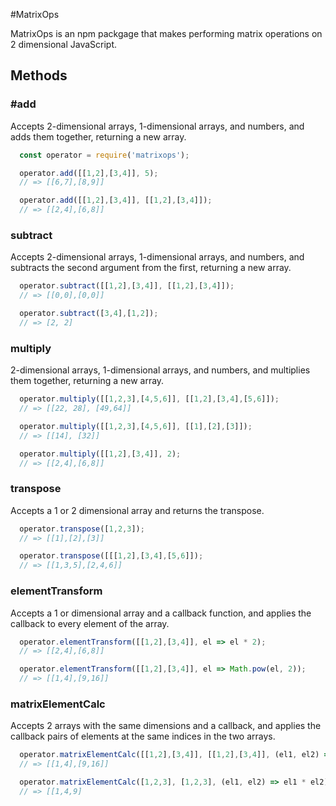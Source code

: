 #MatrixOps

MatrixOps is an npm packgage that makes performing matrix operations on 2 dimensional JavaScript.

## Methods
### #add

Accepts 2-dimensional arrays, 1-dimensional arrays, and numbers, and adds them together, returning a new array.

```JavaScript
  const operator = require('matrixops');

  operator.add([[1,2],[3,4]], 5);
  // => [[6,7],[8,9]]

  operator.add([[1,2],[3,4]], [[1,2],[3,4]]);
  // => [[2,4],[6,8]]
```

### subtract

Accepts 2-dimensional arrays, 1-dimensional arrays, and numbers, and subtracts the second argument from the first, returning a new array.

```JavaScript
  operator.subtract([[1,2],[3,4]], [[1,2],[3,4]]);
  // => [[0,0],[0,0]]

  operator.subtract([3,4],[1,2]);
  // => [2, 2]
```

### multiply

2-dimensional arrays, 1-dimensional arrays, and numbers, and multiplies them together, returning a new array.

```JavaScript
  operator.multiply([[1,2,3],[4,5,6]], [[1,2],[3,4],[5,6]]);
  // => [[22, 28], [49,64]]

  operator.multiply([[1,2,3],[4,5,6]], [[1],[2],[3]]);
  // => [[14], [32]]

  operator.multiply([[1,2],[3,4]], 2);
  // => [[2,4],[6,8]]
```

### transpose

Accepts a 1 or 2 dimensional array and returns the transpose.

```JavaScript
  operator.transpose([1,2,3]);
  // => [[1],[2],[3]]

  operator.transpose([[[1,2],[3,4],[5,6]]);
  // => [[1,3,5],[2,4,6]]
```

### elementTransform

Accepts a 1 or dimensional array and a callback function, and applies the callback to every element of the array.

```JavaScript
  operator.elementTransform([[1,2],[3,4]], el => el * 2);
  // => [[2,4],[6,8]]

  operator.elementTransform([[1,2],[3,4]], el => Math.pow(el, 2));
  // => [[1,4],[9,16]]
```

### matrixElementCalc

Accepts 2 arrays with the same dimensions and a callback, and applies the callback pairs of elements at the same indices in the two arrays.

```JavaScript
  operator.matrixElementCalc([[1,2],[3,4]], [[1,2],[3,4]], (el1, el2) => el1 * el2);
  // => [[1,4],[9,16]]

  operator.matrixElementCalc([1,2,3], [1,2,3], (el1, el2) => el1 * el2);
  // => [[1,4,9]
```
